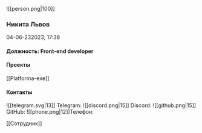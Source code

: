 ![[person.png|100]]
### Никита Львов
 04-06-232023, 17:38

#### Должность: Front-end developer

#### Проекты
[[Platforma-exe]]
#### Контакты

![[telegram.svg|13]] Telegram: 
![[discord.png|15]] Discord:
![[github.png|15]] GitHub:
![[phone.png|12]]Телефон:

[[Сотрудник]]